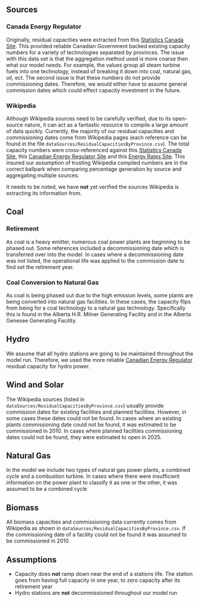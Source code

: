 ## Sources
### Canada Energy Regulator 
Originally, residual capacities were extracted from this [Statistics Canada Site](https://www150.statcan.gc.ca/t1/tbl1/en/tv.action?pid=2510002201&pickMembers%5B0%5D=1.1&pickMembers%5B1%5D=2.1&cubeTimeFrame.startYear=2017&cubeTimeFrame.endYear=2017&referencePeriods=20170101%2C20170101). This provided reliable Canadian Government backed existing capacity numbers for a variety of technologies separated by provinces. The issue with this data set is that the aggregation method used is more coarse then what our model needs. For example, the values group all steam turbine fuels into one technology, instead of breaking it down into coal, natural gas, oil, ect. The second issue is that these numbers do not provide commissioning dates. Therefore, we would either have to assume general commission dates which could effect capacity investment in the future. 

### Wikipedia
Although Wikipedia sources need to be carefully verified, due to its open-source nature, it can act as a fantastic resource to compile a large amount of data quickly. Currently, the majority of our residual capacities and commissioning dates come from Wikipedia pages (each reference can be found in the file `dataSources/ResidualCapacitiesByProvince.csv`). The total capacity numbers were cross-referenced against this [Statistics Canada Site](https://www150.statcan.gc.ca/t1/tbl1/en/tv.action?pid=2510002201&pickMembers%5B0%5D=1.1&pickMembers%5B1%5D=2.1&cubeTimeFrame.startYear=2017&cubeTimeFrame.endYear=2017&referencePeriods=20170101%2C20170101), this [Canadian Energy Regulator Site](https://www.cer-rec.gc.ca/en/data-analysis/canada-energy-future/2019/results/index.html) and this [Energy Rates Site](https://energyrates.ca/the-main-electricity-sources-in-canada-by-province/). This insured our assumption of trusting Wikipedia compiled numbers are in the correct ballpark when comparing percentage generation by source and aggregating multiple sources. 

It needs to be noted, we have **not** yet verified the sources Wikipedia is extracting its information from.

## Coal
### Retirement 
As coal is a heavy emitter, numerous coal power plants are beginning to be phased out. Some references included a decommissioning date which is transferred over into the model. In cases where a decommissioning date was not listed, the operational life was applied to the commission date to find set the retirement year. 

### Coal Conversion to Natural Gas
As coal is being phased out due to the high emission levels, some plants are being converted into natural gas facilities. In these cases, the capacity flips from being for a coal technology to a natural gas technology. Specifically this is found in the Alberta H.R. Milner Generating Facility and in the Alberta Genesee Generating Facility. 

## Hydro 
We assume that all hydro stations are going to be maintained throughout the model run. Therefore, we used the more reliable [Canadian Energy Regulator](https://www.cer-rec.gc.ca/en/data-analysis/canada-energy-future/2019/results/index.html) residual capacity for hydro power. 

## Wind and Solar
The Wikipedia sources (listed in `dataSources/ResidualCapacitiesByProvince.csv`) usually provide commission dates for existing facilities and planned facilities. However, in some cases these dates could not be found. In cases where an existing plants commissioning date could not be found, it was estimated to be commissioned in 2010. In cases where planned facilities commissioning dates could not be found, they were estimated to open in 2025. 

## Natural Gas  
In the model we include two types of natural gas power plants, a combined cycle and a combustion turbine. In cases where there were insufficient information on the power plant to classify it as one or the other, it was assumed to be a combined cycle

## Biomass
All biomass capacities and commissioning data currently comes from Wikipedia as shown in `dataSources/ResidualCapacitiesByProvince.csv`. If the commissioning date of a facility could not be found it was assumed to be commissioned in 2010. 

## Assumptions 
* Capacity does **not** ramp down near the end of a stations life. The station goes from having full capacity in one year, to zero capacity after its retirement year
* Hydro stations are **not** decommissioned throughout our model run
